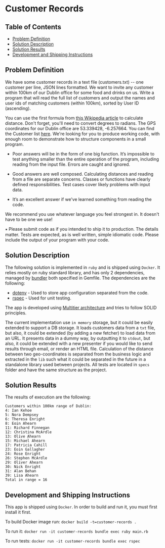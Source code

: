 # Customer Records

## Table of Contents

* [Problem Definition](#Problem-Definition)
* [Solution Description](#Solution-Description)
* [Solution Results](#Solution-Results)
* [Development and Shipping Instructions](#Development-and-Shipping-Instructions)

## Problem Definition

We have some customer records in a text file (customers.txt) -- one customer per line, JSON lines formatted. We want to invite any customer within 100km of our Dublin office for some food and drinks on us. Write a program that will read the full list of customers and output the names and user ids of matching customers (within 100km), sorted by User ID (ascending).

You can use the first formula from [this Wikipedia article](https://en.wikipedia.org/wiki/Great-circle_distance) to calculate distance. Don't forget, you'll need to convert degrees to radians.
The GPS coordinates for our Dublin office are 53.339428, -6.257664.
You can find the Customer list [here](https://s3.amazonaws.com/intercom-take-home-test/customers.txt).
We're looking for you to produce working code, with enough room to demonstrate how to structure components in a small program.

* Poor answers will be in the form of one big function. It’s impossible to test anything smaller than the entire operation of the program, including reading from the input file. Errors are caught and ignored.

* Good answers are well composed. Calculating distances and reading from a file are separate concerns. Classes or functions have clearly defined responsibilities. Test cases cover likely problems with input data.

* It’s an excellent answer if we've learned something from reading the code.

We recommend you use whatever language you feel strongest in. It doesn't have to be one we use!

⭑ Please submit code as if you intended to ship it to production. The details matter. Tests are expected, as is well written, simple idiomatic code. Please include the output of your program with your code.

## Solution Description

The following solution is implemented in `ruby` and is shipped using `Docker`. It relies mostly on ruby standard library, and has only 2 dependencies, managed by [bundler](https://bundler.io/) both specified in Gemfile. The dependencies are the following:

* [dotenv](https://github.com/bkeepers/dotenv) - Used to store app configuration separated from the code.
* [rspec](https://github.com/rspec/rspec) - Used for unit testing.

The app is developed using [Multitier architecture](https://en.wikipedia.org/wiki/Multitier_architecture) and tries to follow SOLID principles. 

The current implementation use `in memory` storage, but it could be easily extended to support a DB storage. It loads customers data from a `txt` file, but also, it could be extended (by adding a new fetcher) to load data from an URL. It presents data in a dummy way, by outputting it to `stdout`, but also, it could be extended with a new presenter if you would like to send results through email, or render an HTML file. Calculation of the distance between two geo-coordinates is separated from the business logic and extracted in the `lib` such what it could be separated in the future in a standalone library used between projects. All tests are located in `specs` folder and have the same structure as the project.

## Solution Results

The results of execution are the following:

```shell
Customers within 100km range of Dublin:
4: Ian Kehoe
5: Nora Dempsey
6: Theresa Enright
8: Eoin Ahearn
11: Richard Finnegan
12: Christina McArdle
13: Olive Ahearn
15: Michael Ahearn
17: Patricia Cahill
23: Eoin Gallagher
24: Rose Enright
26: Stephen McArdle
29: Oliver Ahearn
30: Nick Enright
31: Alan Behan
39: Lisa Ahearn
Total in range = 16
```

## Development and Shipping Instructions

This app is shipped using `Docker`. In order to build and run it, you must first install it first.

To build Docker image run: `docker build -t=customer-records .`

To run it: `docker run -it customer-records bundle exec ruby main.rb`

To run tests: `docker run -it customer-records bundle exec rspec`